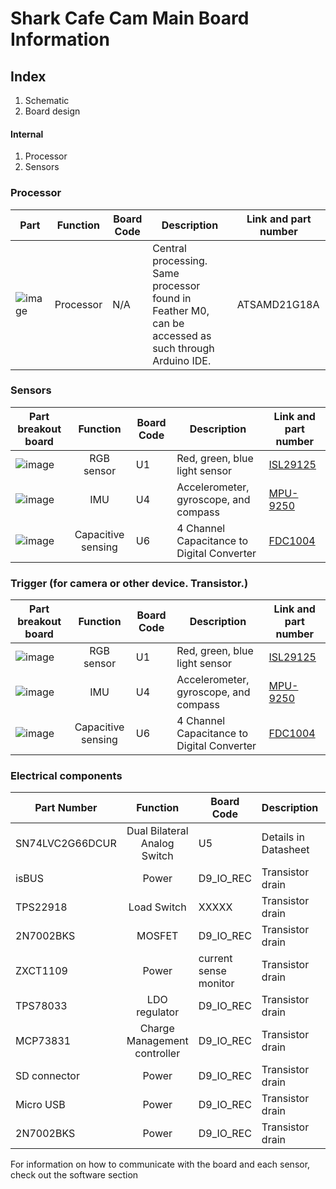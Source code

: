 # Shark Cafe Cam Main Board Information
## Index
1. Schematic
2. Board design
#### Internal
1. Processor
2. Sensors  

### Processor

| Part         | Function          | Board Code    | Description       | Link and part number      |
| --------------------|:-------------:| -------------|-----------------|----------------- |
| ![image](https://user-images.githubusercontent.com/52707386/63448839-b143f180-c3f3-11e9-8a64-d5150a3e8d03.png) | Processor | N/A | Central processing. Same processor found in Feather M0, can be accessed as such through Arduino IDE.| ATSAMD21G18A |

### Sensors

| Part breakout board         | Function          | Board Code    | Description       | Link and part number      |
| --------------------|:-------------:| -------------|-----------------|---------------------------|
| ![image](https://user-images.githubusercontent.com/52707386/63448032-f23b0680-c3f1-11e9-9f2b-210ce0e2d542.png)  | RGB sensor  | U1  | Red, green, blue light sensor  |  [ISL29125](https://www.sparkfun.com/products/12829)   |
| ![image](https://user-images.githubusercontent.com/52707386/63448396-ab014580-c3f2-11e9-9538-76c5c1f9470b.png)  | IMU        | U4           | Accelerometer, gyroscope, and compass | [MPU-9250](https://www.invensense.com/products/motion-tracking/9-axis/mpu-9250/)   |
| ![image](https://user-images.githubusercontent.com/52707386/63448686-4c889700-c3f3-11e9-99aa-de4e05dbfba7.png)  | Capacitive sensing         |   U6   | 4 Channel Capacitance to Digital Converter  | [FDC1004](http://www.ti.com/product/FDC1004)  |

### Trigger (for camera or other device. Transistor.)

| Part breakout board         | Function          | Board Code    | Description       | Link and part number      |
| --------------------|:-------------:| -------------|-----------------|---------------------------|
| ![image](https://user-images.githubusercontent.com/52707386/63448032-f23b0680-c3f1-11e9-9f2b-210ce0e2d542.png)  | RGB sensor  | U1  | Red, green, blue light sensor  |  [ISL29125](https://www.sparkfun.com/products/12829)   |
| ![image](https://user-images.githubusercontent.com/52707386/63448396-ab014580-c3f2-11e9-9538-76c5c1f9470b.png)  | IMU        | U4           | Accelerometer, gyroscope, and compass | [MPU-9250](https://www.invensense.com/products/motion-tracking/9-axis/mpu-9250/)   |
| ![image](https://user-images.githubusercontent.com/52707386/63448686-4c889700-c3f3-11e9-99aa-de4e05dbfba7.png)  | Capacitive sensing         |   U6   | 4 Channel Capacitance to Digital Converter  | [FDC1004](http://www.ti.com/product/FDC1004)  |

### Electrical components

| Part Number         | Function          | Board Code    | Description       | Link       |
| --------------------|:-------------:| -------------|-----------------|----------------- |
| SN74LVC2G66DCUR            | Dual Bilateral Analog Switch         | U5    | Details in Datasheet  | http://www.ti.com/lit/ds/symlink/sn74lvc2g66.pdf  |
| isBUS               | Power         | D9_IO_REC     | Transistor drain  | Transistor drain  |
| TPS22918            | Load Switch         | XXXXX     | Transistor drain  | Transistor drain  |
| 2N7002BKS           | MOSFET         | D9_IO_REC     | Transistor drain  | https://assets.nexperia.com/documents/data-sheet/2N7002BKS.pdf  |
| ZXCT1109            | Power         | current sense monitor     | Transistor drain  | https://www.diodes.com/assets/Datasheets/ZXCT1107_10.pdf  |
| TPS78033            | LDO regulator         | D9_IO_REC     | Transistor drain  | https://www.alldatasheet.com/view.jsp?Searchword=TPS78033&sField=2  |
| MCP73831            | Charge Management controller         | D9_IO_REC     | Transistor drain  | https://cdn.sparkfun.com/assets/learn_tutorials/6/9/5/MCP738312.pdf  |
| SD connector        | Power         | D9_IO_REC     | Transistor drain  |
| Micro USB                | Power         | D9_IO_REC     | Transistor drain  |
| 2N7002BKS             | Power         | D9_IO_REC     | Transistor drain  |

   
 For information on how to communicate with the board and each sensor, check out the software section
